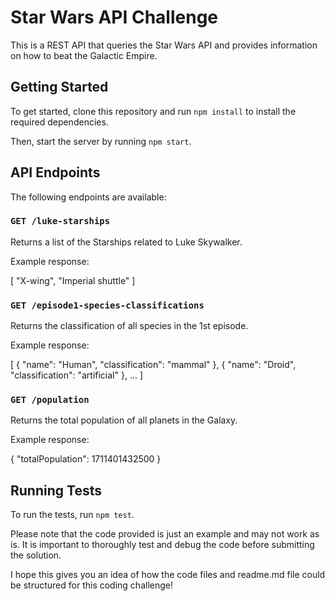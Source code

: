 # Star Wars API Challenge

This is a REST API that queries the Star Wars API and provides information on how to beat the Galactic Empire.

## Getting Started

To get started, clone this repository and run `npm install` to install the required dependencies.

Then, start the server by running `npm start`.

## API Endpoints

The following endpoints are available:

### `GET /luke-starships`

Returns a list of the Starships related to Luke Skywalker.

Example response:

[
"X-wing",
"Imperial shuttle"
]

### `GET /episode1-species-classifications`

Returns the classification of all species in the 1st episode.

Example response:

[
{
"name": "Human",
"classification": "mammal"
},
{
"name": "Droid",
"classification": "artificial"
},
...
]

### `GET /population`

Returns the total population of all planets in the Galaxy.

Example response:

{
"totalPopulation": 1711401432500
}

## Running Tests

To run the tests, run `npm test`.

Please note that the code provided is just an example and may not work as is. It is important to thoroughly test and debug the code before submitting the solution.

I hope this gives you an idea of how the code files and readme.md file could be structured for this coding challenge!

